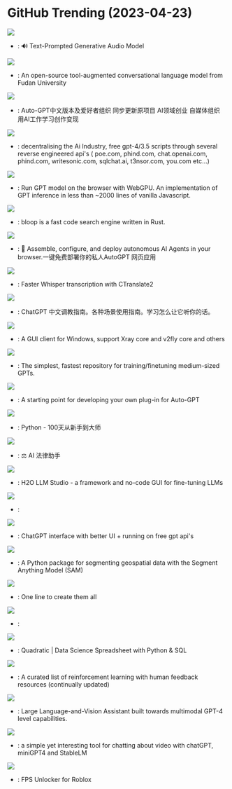 # GitHub Trending (2023-04-23)

![](https://img.shields.io/badge/Python-New%202-green?style=flat-square&logo=appveyor)
- [](https://github.comundefined): 🔊 Text-Prompted Generative Audio Model

![](https://img.shields.io/badge/Python-New%202-green?style=flat-square&logo=appveyor)
- [](https://github.comundefined): An open-source tool-augmented conversational language model from Fudan University

![](https://img.shields.io/badge/Python-New%20305-green?style=flat-square&logo=appveyor)
- [](https://github.comundefined): Auto-GPT中文版本及爱好者组织 同步更新原项目 AI领域创业 自媒体组织 用AI工作学习创作变现

![](https://img.shields.io/badge/Python-New%20956-green?style=flat-square&logo=appveyor)
- [](https://github.comundefined): decentralising the Ai Industry, free gpt-4/3.5 scripts through several reverse engineered api's ( poe.com, phind.com, chat.openai.com, phind.com, writesonic.com, sqlchat.ai, t3nsor.com, you.com etc...)

![](https://img.shields.io/badge/JavaScript-New%20177-green?style=flat-square&logo=appveyor)
- [](https://github.comundefined): Run GPT model on the browser with WebGPU. An implementation of GPT inference in less than ~2000 lines of vanilla Javascript.

![](https://img.shields.io/badge/TypeScript-New%20211-green?style=flat-square&logo=appveyor)
- [](https://github.comundefined): bloop is a fast code search engine written in Rust.

![](https://img.shields.io/badge/TypeScript-New%2014-green?style=flat-square&logo=appveyor)
- [](https://github.comundefined): 🤖 Assemble, configure, and deploy autonomous AI Agents in your browser.一键免费部署你的私人AutoGPT 网页应用

![](https://img.shields.io/badge/Python-New%20107-green?style=flat-square&logo=appveyor)
- [](https://github.comundefined): Faster Whisper transcription with CTranslate2

![](https://img.shields.io/badge/none-New%20269-green?style=flat-square&logo=appveyor)
- [](https://github.comundefined): ChatGPT 中文调教指南。各种场景使用指南。学习怎么让它听你的话。

![](https://img.shields.io/badge/C%23-New%2058-green?style=flat-square&logo=appveyor)
- [](https://github.comundefined): A GUI client for Windows, support Xray core and v2fly core and others

![](https://img.shields.io/badge/Python-New%20111-green?style=flat-square&logo=appveyor)
- [](https://github.comundefined): The simplest, fastest repository for training/finetuning medium-sized GPTs.

![](https://img.shields.io/badge/Python-New%20136-green?style=flat-square&logo=appveyor)
- [](https://github.comundefined): A starting point for developing your own plug-in for Auto-GPT

![](https://img.shields.io/badge/Python-New%20249-green?style=flat-square&logo=appveyor)
- [](https://github.comundefined): Python - 100天从新手到大师

![](https://img.shields.io/badge/TypeScript-New%20583-green?style=flat-square&logo=appveyor)
- [](https://github.comundefined): ⚖️ AI 法律助手

![](https://img.shields.io/badge/Python-New%20147-green?style=flat-square&logo=appveyor)
- [](https://github.comundefined): H2O LLM Studio - a framework and no-code GUI for fine-tuning LLMs

![](https://img.shields.io/badge/Python-New%20625-green?style=flat-square&logo=appveyor)
- [](https://github.comundefined): 

![](https://img.shields.io/badge/JavaScript-New%2083-green?style=flat-square&logo=appveyor)
- [](https://github.comundefined): ChatGPT interface with better UI + running on free gpt api's

![](https://img.shields.io/badge/Python-New%20109-green?style=flat-square&logo=appveyor)
- [](https://github.comundefined): A Python package for segmenting geospatial data with the Segment Anything Model (SAM)

![](https://img.shields.io/badge/Python-New%2072-green?style=flat-square&logo=appveyor)
- [](https://github.comundefined): One line to create them all

![](https://img.shields.io/badge/Python-New%2020-green?style=flat-square&logo=appveyor)
- [](https://github.comundefined): 

![](https://img.shields.io/badge/TypeScript-New%2030-green?style=flat-square&logo=appveyor)
- [](https://github.comundefined): Quadratic | Data Science Spreadsheet with Python & SQL

![](https://img.shields.io/badge/none-New%20150-green?style=flat-square&logo=appveyor)
- [](https://github.comundefined): A curated list of reinforcement learning with human feedback resources (continually updated)

![](https://img.shields.io/badge/Python-New%20161-green?style=flat-square&logo=appveyor)
- [](https://github.comundefined): Large Language-and-Vision Assistant built towards multimodal GPT-4 level capabilities.

![](https://img.shields.io/badge/Python-New%2083-green?style=flat-square&logo=appveyor)
- [](https://github.comundefined): a simple yet interesting tool for chatting about video with chatGPT, miniGPT4 and StableLM

![](https://img.shields.io/badge/C%2B%2B-New%2018-green?style=flat-square&logo=appveyor)
- [](https://github.comundefined): FPS Unlocker for Roblox

